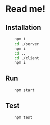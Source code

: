 # Read me!

## Installation
```bash
	npm i
	cd ./server
	npm i
	cd ..
	cd ./client
	npm i
```
## Run
```bash
	npm start
```
## Test
```bash
	npm test
```